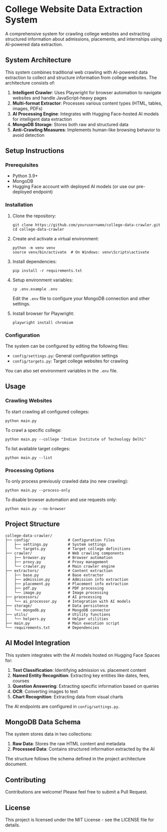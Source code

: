 # College Website Data Extraction System

A comprehensive system for crawling college websites and extracting structured information about admissions, placements, and internships using AI-powered data extraction.

## System Architecture

This system combines traditional web crawling with AI-powered data extraction to collect and structure information from college websites. The architecture consists of:

1. **Intelligent Crawler**: Uses Playwright for browser automation to navigate websites and handle JavaScript-heavy pages
2. **Multi-format Extractor**: Processes various content types (HTML, tables, images, PDFs)
3. **AI Processing Engine**: Integrates with Hugging Face-hosted AI models for intelligent data extraction
4. **MongoDB Storage**: Stores both raw and structured data
5. **Anti-Crawling Measures**: Implements human-like browsing behavior to avoid detection

## Setup Instructions

### Prerequisites

- Python 3.9+
- MongoDB
- Hugging Face account with deployed AI models (or use our pre-deployed endpoint)

### Installation

1. Clone the repository:
   ```
   git clone https://github.com/yourusername/college-data-crawler.git
   cd college-data-crawler
   ```

2. Create and activate a virtual environment:
   ```
   python -m venv venv
   source venv/bin/activate  # On Windows: venv\Scripts\activate
   ```

3. Install dependencies:
   ```
   pip install -r requirements.txt
   ```

4. Setup environment variables:
   ```
   cp .env.example .env
   ```
   Edit the `.env` file to configure your MongoDB connection and other settings.

5. Install browser for Playwright:
   ```
   playwright install chromium
   ```

### Configuration

The system can be configured by editing the following files:

- `config/settings.py`: General configuration settings
- `config/targets.py`: Target college websites for crawling

You can also set environment variables in the `.env` file.

## Usage

### Crawling Websites

To start crawling all configured colleges:

```
python main.py
```

To crawl a specific college:

```
python main.py --college "Indian Institute of Technology Delhi"
```

To list available target colleges:

```
python main.py --list
```

### Processing Options

To only process previously crawled data (no new crawling):

```
python main.py --process-only
```

To disable browser automation and use requests only:

```
python main.py --no-browser
```

## Project Structure

```
college-data-crawler/
├── config/                 # Configuration files
│   ├── settings.py         # System settings
│   └── targets.py          # Target college definitions
├── crawler/                # Web crawling components
│   ├── browser.py          # Browser automation
│   ├── proxy.py            # Proxy management
│   └── crawler.py          # Main crawler engine
├── extractors/             # Content extraction
│   ├── base.py             # Base extractor
│   ├── admission.py        # Admission info extraction
│   ├── placement.py        # Placement info extraction
│   ├── pdf.py              # PDF processing
│   └── image.py            # Image processing
├── processors/             # AI processing
│   └── ai_processor.py     # Integration with AI models
├── storage/                # Data persistence
│   └── mongodb.py          # MongoDB connector
├── utils/                  # Utility functions
│   └── helpers.py          # Helper utilities
├── main.py                 # Main execution script
└── requirements.txt        # Dependencies
```

## AI Model Integration

This system integrates with the AI models hosted on Hugging Face Spaces for:

1. **Text Classification**: Identifying admission vs. placement content
2. **Named Entity Recognition**: Extracting key entities like dates, fees, courses
3. **Question Answering**: Extracting specific information based on queries
4. **OCR**: Converting images to text
5. **Chart Recognition**: Extracting data from visual charts

The AI endpoints are configured in `config/settings.py`.

## MongoDB Data Schema

The system stores data in two collections:

1. **Raw Data**: Stores the raw HTML content and metadata
2. **Processed Data**: Contains structured information extracted by the AI

The structure follows the schema defined in the project architecture document.

## Contributing

Contributions are welcome! Please feel free to submit a Pull Request.

## License

This project is licensed under the MIT License - see the LICENSE file for details.
